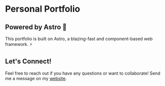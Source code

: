 # Personal Portfolio

## Powered by Astro 🚀
This portfolio is built on Astro, a blazing-fast and component-based web framework. ⚡️

## Let's Connect!
Feel free to reach out if you have any questions or want to collaborate! Send me a message on my [website](https://isdino.com).
